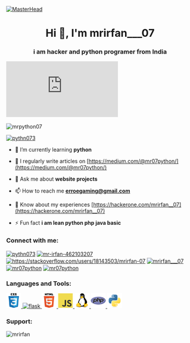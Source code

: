 [![MasterHead](https://t3.ftcdn.net/jpg/05/00/17/44/240_F_500174431_O5euXSmpriL6EWcI7se1siHrkNPJ9Z9i.jpg)]()
<h1 align="center">Hi 👋, I'm mrirfan___07</h1>
<h3 align="center">i am hacker and python programer from India</h3>
<iframe src="https://tryhackme.com/api/v2/badges/public-profile?userPublicId=1288594" style='border:none;'></iframe>
<p align="left"> <img src="https://komarev.com/ghpvc/?username=mrpython07&label=Profile%20views&color=0e75b6&style=flat" alt="mrpython07" /> </p>

<p align="left"> <a href="https://twitter.com/pythn073" target="blank"><img src="https://img.shields.io/twitter/follow/pythn073?logo=twitter&style=for-the-badge" alt="pythn073" /></a> </p>

- 🌱 I’m currently learning **python**

- 📝 I regularly write articles on [https://medium.com/@mr07python/](https://medium.com/@mr07python/)

- 💬 Ask me about **website projects**

- 📫 How to reach me **erroegaming@gmail.com**

- 📄 Know about my experiences [https://hackerone.com/mrirfan__07](https://hackerone.com/mrirfan__07)

- ⚡ Fun fact **i am lean python php java basic**

<h3 align="left">Connect with me:</h3>
<p align="left">
<a href="https://twitter.com/pythn073" target="blank"><img align="center" src="https://raw.githubusercontent.com/rahuldkjain/github-profile-readme-generator/master/src/images/icons/Social/twitter.svg" alt="pythn073" height="30" width="40" /></a>
<a href="https://linkedin.com/in/mr-irfan-462103207" target="blank"><img align="center" src="https://raw.githubusercontent.com/rahuldkjain/github-profile-readme-generator/master/src/images/icons/Social/linked-in-alt.svg" alt="mr-irfan-462103207" height="30" width="40" /></a>
<a href="https://stackoverflow.com/users/https://stackoverflow.com/users/18143503/mrirfan-07" target="blank"><img align="center" src="https://raw.githubusercontent.com/rahuldkjain/github-profile-readme-generator/master/src/images/icons/Social/stack-overflow.svg" alt="https://stackoverflow.com/users/18143503/mrirfan-07" height="30" width="40" /></a>
<a href="https://instagram.com/mrirfan___07" target="blank"><img align="center" src="https://raw.githubusercontent.com/rahuldkjain/github-profile-readme-generator/master/src/images/icons/Social/instagram.svg" alt="mrirfan___07" height="30" width="40" /></a>
<a href="https://medium.com/mr07python" target="blank"><img align="center" src="https://raw.githubusercontent.com/rahuldkjain/github-profile-readme-generator/master/src/images/icons/Social/medium.svg" alt="mr07python" height="30" width="40" /></a>
<a href="https://auth.geeksforgeeks.org/user/mr07python" target="blank"><img align="center" src="https://raw.githubusercontent.com/rahuldkjain/github-profile-readme-generator/master/src/images/icons/Social/geeks-for-geeks.svg" alt="mr07python" height="30" width="40" /></a>
</p>

<h3 align="left">Languages and Tools:</h3>
<p align="left"> <a href="https://www.w3schools.com/css/" target="_blank" rel="noreferrer"> <img src="https://raw.githubusercontent.com/devicons/devicon/master/icons/css3/css3-original-wordmark.svg" alt="css3" width="40" height="40"/> </a> <a href="https://flask.palletsprojects.com/" target="_blank" rel="noreferrer"> <img src="https://www.vectorlogo.zone/logos/pocoo_flask/pocoo_flask-icon.svg" alt="flask" width="40" height="40"/> </a> <a href="https://www.w3.org/html/" target="_blank" rel="noreferrer"> <img src="https://raw.githubusercontent.com/devicons/devicon/master/icons/html5/html5-original-wordmark.svg" alt="html5" width="40" height="40"/> </a> <a href="https://developer.mozilla.org/en-US/docs/Web/JavaScript" target="_blank" rel="noreferrer"> <img src="https://raw.githubusercontent.com/devicons/devicon/master/icons/javascript/javascript-original.svg" alt="javascript" width="40" height="40"/> </a> <a href="https://www.linux.org/" target="_blank" rel="noreferrer"> <img src="https://raw.githubusercontent.com/devicons/devicon/master/icons/linux/linux-original.svg" alt="linux" width="40" height="40"/> </a> <a href="https://www.php.net" target="_blank" rel="noreferrer"> <img src="https://raw.githubusercontent.com/devicons/devicon/master/icons/php/php-original.svg" alt="php" width="40" height="40"/> </a> <a href="https://www.python.org" target="_blank" rel="noreferrer"> <img src="https://raw.githubusercontent.com/devicons/devicon/master/icons/python/python-original.svg" alt="python" width="40" height="40"/> </a> </p>

<h3 align="left">Support:</h3>
<p><a href="https://www.buymeacoffee.com/mrirfan"> <img align="left" src="https://cdn.buymeacoffee.com/buttons/v2/default-yellow.png" height="50" width="210" alt="mrirfan" /></a></p><br><br>


